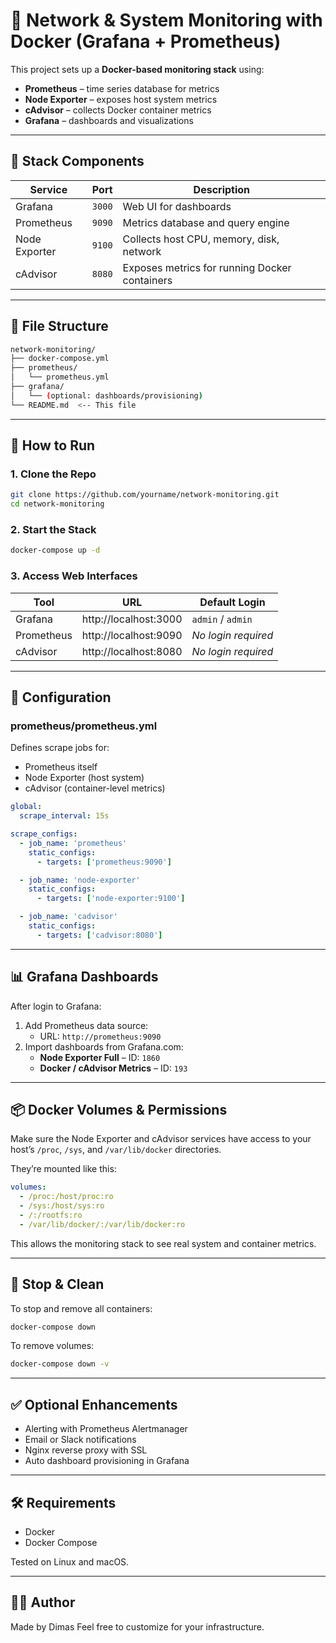 # 📡 Network & System Monitoring with Docker (Grafana + Prometheus)

This project sets up a **Docker-based monitoring stack** using:

- **Prometheus** – time series database for metrics
- **Node Exporter** – exposes host system metrics
- **cAdvisor** – collects Docker container metrics
- **Grafana** – dashboards and visualizations

---

## 🧱 Stack Components

| Service        | Port   | Description                                  |
|----------------|--------|----------------------------------------------|
| Grafana        | `3000` | Web UI for dashboards                        |
| Prometheus     | `9090` | Metrics database and query engine            |
| Node Exporter  | `9100` | Collects host CPU, memory, disk, network     |
| cAdvisor       | `8080` | Exposes metrics for running Docker containers|

---

## 📁 File Structure

```bash
network-monitoring/
├── docker-compose.yml
├── prometheus/
│   └── prometheus.yml
├── grafana/
│   └── (optional: dashboards/provisioning)
└── README.md  <-- This file
```

---

## 🚀 How to Run

### 1. Clone the Repo

```bash
git clone https://github.com/yourname/network-monitoring.git
cd network-monitoring
```

### 2. Start the Stack

```bash
docker-compose up -d
```

### 3. Access Web Interfaces

| Tool      | URL                         | Default Login       |
|-----------|-----------------------------|----------------------|
| Grafana   | http://localhost:3000       | `admin` / `admin`    |
| Prometheus| http://localhost:9090       | _No login required_  |
| cAdvisor  | http://localhost:8080       | _No login required_  |

---

## 🔧 Configuration

### prometheus/prometheus.yml

Defines scrape jobs for:

- Prometheus itself
- Node Exporter (host system)
- cAdvisor (container-level metrics)

```yaml
global:
  scrape_interval: 15s

scrape_configs:
  - job_name: 'prometheus'
    static_configs:
      - targets: ['prometheus:9090']

  - job_name: 'node-exporter'
    static_configs:
      - targets: ['node-exporter:9100']

  - job_name: 'cadvisor'
    static_configs:
      - targets: ['cadvisor:8080']
```

---

## 📊 Grafana Dashboards

After login to Grafana:

1. Add Prometheus data source:
   - URL: `http://prometheus:9090`
2. Import dashboards from Grafana.com:
   - **Node Exporter Full** – ID: `1860`
   - **Docker / cAdvisor Metrics** – ID: `193`

---

## 📦 Docker Volumes & Permissions

Make sure the Node Exporter and cAdvisor services have access to your host’s `/proc`, `/sys`, and `/var/lib/docker` directories.

They’re mounted like this:

```yaml
volumes:
  - /proc:/host/proc:ro
  - /sys:/host/sys:ro
  - /:/rootfs:ro
  - /var/lib/docker/:/var/lib/docker:ro
```

This allows the monitoring stack to see real system and container metrics.

---

## 🧼 Stop & Clean

To stop and remove all containers:

```bash
docker-compose down
```

To remove volumes:

```bash
docker-compose down -v
```

---

## ✅ Optional Enhancements

- Alerting with Prometheus Alertmanager
- Email or Slack notifications
- Nginx reverse proxy with SSL
- Auto dashboard provisioning in Grafana

---

## 🛠️ Requirements

- Docker
- Docker Compose

Tested on Linux and macOS.

---

## 🧑‍💻 Author
Made by Dimas
Feel free to customize for your infrastructure.

